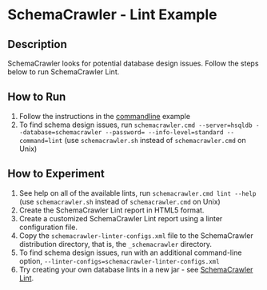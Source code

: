 # SchemaCrawler - Lint Example

## Description
SchemaCrawler looks for potential database design issues. Follow the steps
below to run SchemaCrawler Lint.

## How to Run
1. Follow the instructions in the [commandline](../commandline/commandline-readme.html) example 
2. To find schema design issues, run 
   `schemacrawler.cmd --server=hsqldb --database=schemacrawler --password= --info-level=standard --command=lint` 
   (use `schemacrawler.sh` instead of `schemacrawler.cmd` on Unix)

## How to Experiment
1. See help on all of the available lints, run 
   `schemacrawler.cmd lint --help` 
   (use `schemacrawler.sh` instead of `schemacrawler.cmd` on Unix)
1. Create the SchemaCrawler Lint report in HTML5 format. 
2. Create a customized SchemaCrawler Lint report using a linter configuration file. 
  1. Copy the `schemacrawler-linter-configs.xml` file to the SchemaCrawler distribution directory, that is, the `_schemacrawler` directory.
  2. To find schema design issues, run with an additional command-line option,
    `--linter-configs=schemacrawler-linter-configs.xml`
3. Try creating your own database lints in a new jar - see [SchemaCrawler Lint](https://www.schemacrawler.com/lint.html). 
